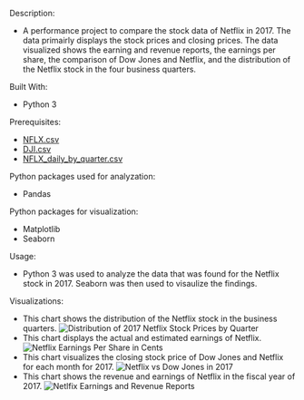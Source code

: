 Description:

- A performance project to compare the stock data of Netflix in 2017. The data primairly displays the stock prices and closing prices. The data visualized shows the earning and revenue reports, the earnings per share, the comparison of Dow Jones and Netflix, and the distribution of the Netflix stock in the four business quarters.

Built With:

- Python 3

Prerequisites:
- [NFLX.csv](https://github.com/Aharriott34/Netflix_Stocks_Project/files/7125379/NFLX.csv)
- [DJI.csv](https://github.com/Aharriott34/Netflix_Stocks_Project/files/7125380/DJI.csv)
- [NFLX_daily_by_quarter.csv](https://github.com/Aharriott34/Netflix_Stocks_Project/files/7125381/NFLX_daily_by_quarter.csv)





Python packages used for analyzation:

- Pandas

Python packages for visualization:

- Matplotlib
- Seaborn


Usage:

- Python 3 was used to analyze the data that was found for the Netflix stock in 2017. Seaborn was then used to visaulize the findings.

Visualizations:
- This chart shows the distribution of the Netflix stock in the business quarters.
![Distribution of 2017 Netflix Stock Prices by Quarter](https://user-images.githubusercontent.com/78121835/132437089-8a687ac2-9f31-4ba0-9686-450780ea8d25.png)
- This chart displays the actual and estimated earnings of Netflix.
![Netflix Earnings Per Share in Cents](https://user-images.githubusercontent.com/78121835/132437260-4bfac500-b48e-4fb5-9ed7-540500f56955.png)
- This chart visualizes the closing stock price of Dow Jones and Netflix for each month for 2017.
![Netflix vs Dow Jones in 2017](https://user-images.githubusercontent.com/78121835/132437588-216fbb4b-5769-47ba-89d7-d22635700704.png)
- This chart shows the revenue and earnings of Netflix in the fiscal year of 2017.
![Netlfix Earnings and Revenue Reports](https://user-images.githubusercontent.com/78121835/132437859-8d726865-0c6a-404f-9a83-0bfb5c949c99.png)




